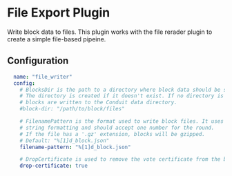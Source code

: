 # File Export Plugin

Write block data to files. This plugin works with the file rerader plugin to create a simple file-based pipeine.

## Configuration
```yml @sample.yaml
  name: "file_writer"
  config:
    # BlocksDir is the path to a directory where block data should be stored.
    # The directory is created if it doesn't exist. If no directory is provided
    # blocks are written to the Conduit data directory.
    #block-dir: "/path/to/block/files"

    # FilenamePattern is the format used to write block files. It uses go
    # string formatting and should accept one number for the round.
    # If the file has a '.gz' extension, blocks will be gzipped.
    # Default: "%[1]d_block.json"
    filename-pattern: "%[1]d_block.json"

    # DropCertificate is used to remove the vote certificate from the block data before writing files.
    drop-certificate: true
```
